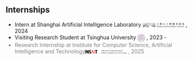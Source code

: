 ## Internships

<ul style="margin:0 0 5px;">
  <li>Intern at Shanghai Artificial Intelligence Laboratory <img src="images/pjlab-logo.png" style="vertical-align: middle;" alt="Logo" width="110"> , 2024</li>
  <li>Visiting Research Student at Tsinghua University <img src="images/tsinghua-logo.png" style="vertical-align: middle;" alt="Logo" width="20"> , 2023 - </li>
  <li style="color: gray;">Research Internship at Institute for Computer Science, Artificial Intelligence and Technology<img src="images/insait-logo.png" style="vertical-align: middle;" alt="Logo" width="110"> , 2025</li>
</ul>
